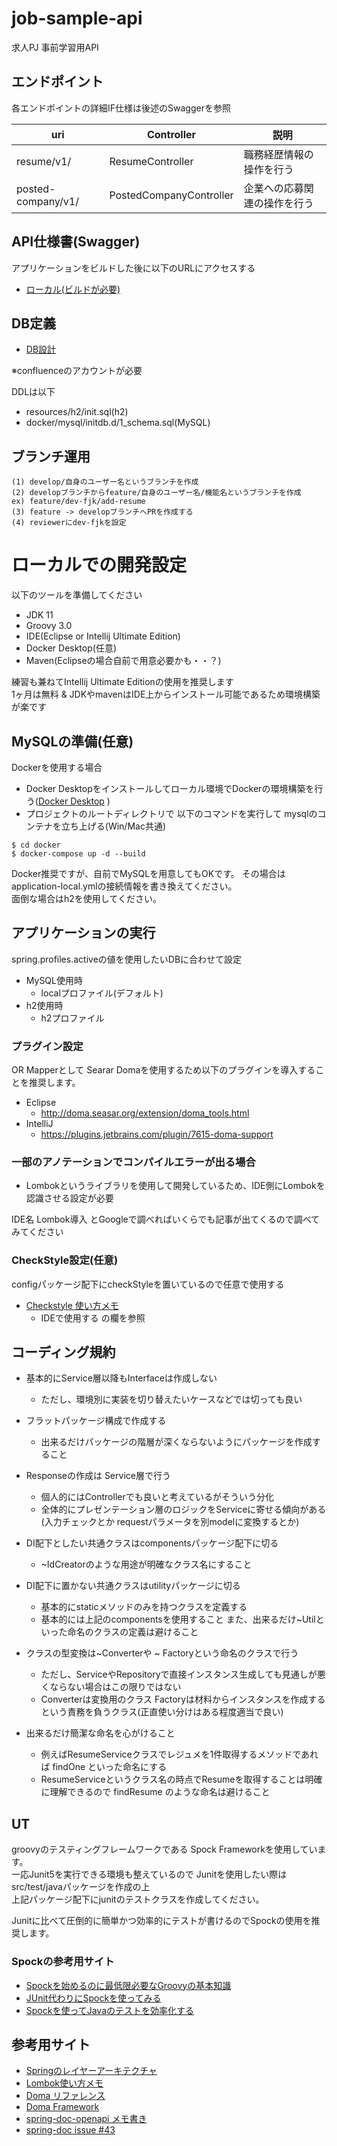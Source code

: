 # job-sample-api

求人PJ 事前学習用API

## エンドポイント

各エンドポイントの詳細IF仕様は後述のSwaggerを参照

| uri | Controller | 説明   |
|----  |----   | ---   |
| resume/v1/  | ResumeController  | 職務経歴情報の操作を行う  |
| posted-company/v1/  | PostedCompanyController  | 企業への応募関連の操作を行う  |

## API仕様書(Swagger)
アプリケーションをビルドした後に以下のURLにアクセスする
- [ローカル(ビルドが必要)](http://localhost:8080/swagger-ui/index.html)

## DB定義
- [DB設計](https://namugahaku.atlassian.net/l/cp/DA8wbXq6)

※confluenceのアカウントが必要

DDLは以下
- resources/h2/init.sql(h2)
- docker/mysql/initdb.d/1_schema.sql(MySQL)

## ブランチ運用

~~~
(1) develop/自身のユーザー名というブランチを作成
(2) developブランチからfeature/自身のユーザー名/機能名というブランチを作成
ex) feature/dev-fjk/add-resume
(3) feature -> developブランチへPRを作成する
(4) reviewerにdev-fjkを設定
~~~

# ローカルでの開発設定

以下のツールを準備してください

- JDK 11
- Groovy 3.0
- IDE(Eclipse or Intellij Ultimate Edition)
- Docker Desktop(任意)
- Maven(Eclipseの場合自前で用意必要かも・・？)

練習も兼ねてIntellij Ultimate Editionの使用を推奨します<br>
1ヶ月は無料 & JDKやmavenはIDE上からインストール可能であるため環境構築が楽です

## MySQLの準備(任意)

Dockerを使用する場合

- Docker Desktopをインストールしてローカル環境でDockerの環境構築を行う([Docker Desktop](https://www.docker.com/products/docker-desktop) )
- プロジェクトのルートディレクトリで 以下のコマンドを実行して mysqlのコンテナを立ち上げる(Win/Mac共通)

~~~
$ cd docker
$ docker-compose up -d --build
~~~ 

Docker推奨ですが、自前でMySQLを用意してもOKです。 その場合はapplication-local.ymlの接続情報を書き換えてください。<br>
面倒な場合はh2を使用してください。

## アプリケーションの実行

spring.profiles.activeの値を使用したいDBに合わせて設定

- MySQL使用時
    - localプロファイル(デフォルト)
- h2使用時
    - h2プロファイル
    
### プラグイン設定

OR Mapperとして Searar Domaを使用するため以下のプラグインを導入することを推奨します。

- Eclipse
    - http://doma.seasar.org/extension/doma_tools.html
- IntelliJ
    - https://plugins.jetbrains.com/plugin/7615-doma-support
    
### 一部のアノテーションでコンパイルエラーが出る場合
- Lombokというライブラリを使用して開発しているため、IDE側にLombokを認識させる設定が必要

IDE名 Lombok導入 とGoogleで調べればいくらでも記事が出てくるので調べてみてください

### CheckStyle設定(任意)
configパッケージ配下にcheckStyleを置いているので任意で使用する

- [Checkstyle 使い方メモ](https://qiita.com/opengl-8080/items/cb4122a19269e8e683a4#ide-%E3%81%A7%E4%BD%BF%E7%94%A8%E3%81%99%E3%82%8B)
    - IDEで使用する の欄を参照


## コーディング規約
- 基本的にService層以降もInterfaceは作成しない
    - ただし、環境別に実装を切り替えたいケースなどでは切っても良い
    
  
- フラットパッケージ構成で作成する
    - 出来るだけパッケージの階層が深くならないようにパッケージを作成すること
    

- Responseの作成は Service層で行う
    - 個人的にはControllerでも良いと考えているがそういう分化
    - 全体的にプレゼンテーション層のロジックをServiceに寄せる傾向がある(入力チェックとか requestパラメータを別modelに変換するとか)



- DI配下としたい共通クラスはcomponentsパッケージ配下に切る
    - ~IdCreatorのような用途が明確なクラス名にすること


- DI配下に置かない共通クラスはutilityパッケージに切る
    - 基本的にstaticメソッドのみを持つクラスを定義する
    - 基本的には上記のcomponentsを使用すること また、出来るだけ~Utilといった命名のクラスの定義は避けること


- クラスの型変換は~Converterや ~ Factoryという命名のクラスで行う
    - ただし、ServiceやRepositoryで直接インスタンス生成しても見通しが悪くならない場合はこの限りではない
    - Converterは変換用のクラス Factoryは材料からインスタンスを作成するという責務を負うクラス(正直使い分けはある程度適当で良い)


- 出来るだけ簡潔な命名を心がけること
    - 例えばResumeServiceクラスでレジュメを1件取得するメソッドであれば findOne といった命名にする
    - ResumeServiceというクラス名の時点でResumeを取得することは明確に理解できるので findResume のような命名は避けること


## UT

groovyのテスティングフレームワークである Spock Frameworkを使用しています。<br>
一応Junit5を実行できる環境も整えているので Junitを使用したい際は src/test/javaパッケージを作成の上<br>
上記パッケージ配下にjunitのテストクラスを作成してください。

Junitに比べて圧倒的に簡単かつ効率的にテストが書けるのでSpockの使用を推奨します。

### Spockの参考用サイト

- [Spockを始めるのに最低限必要なGroovyの基本知識](https://qiita.com/yonetty/items/4322e76f93d36ce666c2)
- [JUnit代わりにSpockを使ってみる](https://recruit.gmo.jp/engineer/jisedai/blog/junit-spock/)
- [Spockを使ってJavaのテストを効率化する](https://qiita.com/umeki_ryo/items/98336bb8badca6dc11ac)

## 参考用サイト

- [Springのレイヤーアーキテクチャ](http://terasolunaorg.github.io/guideline/public_review/Overview/ApplicationLayering.html)
- [Lombok使い方メモ](https://qiita.com/opengl-8080/items/671ffd4bf84fe5e32557)
- [Doma リファレンス](http://doma.seasar.org/reference/index.html)
- [Doma Framework](https://github.com/domaframework/doma-spring-boot)
- [spring-doc-openapi メモ書き](https://ksby.hatenablog.com/entry/2021/03/25/072126)
- [spring-doc issue #43](https://github.com/springdoc/springdoc-openapi/issues/43)

